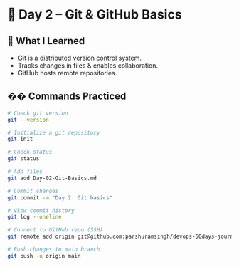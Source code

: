 # 🚀 Day 2 – Git & GitHub Basics

## 📘 What I Learned
- Git is a distributed version control system.
- Tracks changes in files & enables collaboration.
- GitHub hosts remote repositories.

## �� Commands Practiced
```bash
# Check git version
git --version

# Initialize a git repository
git init

# Check status
git status

# Add files
git add Day-02-Git-Basics.md

# Commit changes
git commit -m "Day 2: Git basics"

# View commit history
git log --oneline

# Connect to GitHub repo (SSH)
git remote add origin git@github.com:parshuramsingh/devops-50days-journey.git

# Push changes to main branch
git push -u origin main
